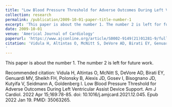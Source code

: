 ```yaml
---
title: "Low Blood Pressure Threshold for Adverse Outcomes During Left Ventricular Assist Device Support"
collection: research
permalink: /publication/2009-10-01-paper-title-number-1
excerpt: 'This paper is about the number 1. The number 2 is left for future work.'
date: 2009-10-01
venue: 'Americal Journal of Cardiology'
paperurl: 'https://www.ajconline.org/article/S0002-9149(21)01281-9/fulltext'
citation: 'Vidula H, Altintas O, McNitt S, DeVore AD, Birati EY, Genuardi MV, Sheikh FH, Polonsky B, Alexis JD, Gosev I, Bisognano JD, Kutyifa V, Seidmann A, Goldenberg I. Low Blood Pressure Threshold for Adverse Outcomes During Left Ventricular Assist Device Support. Am J Cardiol. 2022 Apr 15;169:78-85. doi: 10.1016/j.amjcard.2021.12.045. Epub 2022 Jan 19. PMID: 35063265.
'
---
```

This paper is about the number 1. The number 2 is left for future work.

Recommended citation: Vidula H, Altintas O, McNitt S, DeVore AD, Birati EY, Genuardi MV, Sheikh FH, Polonsky B, Alexis JD, Gosev I, Bisognano JD, Kutyifa V, Seidmann A, Goldenberg I. Low Blood Pressure Threshold for Adverse Outcomes During Left Ventricular Assist Device Support. Am J Cardiol. 2022 Apr 15;169:78-85. doi: 10.1016/j.amjcard.2021.12.045. Epub 2022 Jan 19. PMID: 35063265.
